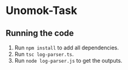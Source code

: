 # Unomok-Task

## Running the code

1. Run `npm install` to add all dependencies.
2. Run `tsc log-parser.ts`.
3. Run `node log-parser.js` to get the outputs.